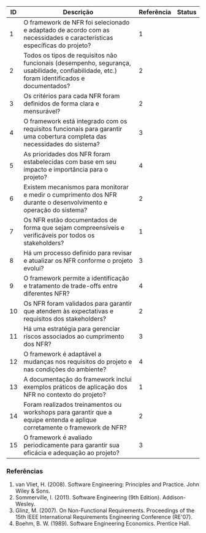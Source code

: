 | ID  | Descrição                                                                                                           | Referência | Status |
|-----|---------------------------------------------------------------------------------------------------------------------|------------|--------|
| 1   | O framework de NFR foi selecionado e adaptado de acordo com as necessidades e características específicas do projeto? | 1          |        |
| 2   | Todos os tipos de requisitos não funcionais (desempenho, segurança, usabilidade, confiabilidade, etc.) foram identificados e documentados? | 2          |        |
| 3   | Os critérios para cada NFR foram definidos de forma clara e mensurável?                                           | 2          |        |
| 4   | O framework está integrado com os requisitos funcionais para garantir uma cobertura completa das necessidades do sistema? | 3          |        |
| 5   | As prioridades dos NFR foram estabelecidas com base em seu impacto e importância para o projeto?                  | 4          |        |
| 6   | Existem mecanismos para monitorar e medir o cumprimento dos NFR durante o desenvolvimento e operação do sistema?   | 2          |        |
| 7   | Os NFR estão documentados de forma que sejam compreensíveis e verificáveis por todos os stakeholders?             | 1          |        |
| 8   | Há um processo definido para revisar e atualizar os NFR conforme o projeto evolui?                                | 3          |        |
| 9   | O framework permite a identificação e tratamento de trade-offs entre diferentes NFR?                             | 4          |        |
| 10  | Os NFR foram validados para garantir que atendem às expectativas e requisitos dos stakeholders?                   | 2          |        |
| 11  | Há uma estratégia para gerenciar riscos associados ao cumprimento dos NFR?                                        | 3          |        |
| 12  | O framework é adaptável a mudanças nos requisitos do projeto e nas condições do ambiente?                        | 4          |        |
| 13  | A documentação do framework inclui exemplos práticos de aplicação dos NFR no contexto do projeto?                  | 1          |        |
| 14  | Foram realizados treinamentos ou workshops para garantir que a equipe entenda e aplique corretamente o framework de NFR? | 2          |        |
| 15  | O framework é avaliado periodicamente para garantir sua eficácia e adequação ao projeto?                         | 3          |        |

### Referências

1. van Vliet, H. (2008). Software Engineering: Principles and Practice. John Wiley & Sons.  
2. Sommerville, I. (2011). Software Engineering (9th Edition). Addison-Wesley.  
3. Glinz, M. (2007). On Non-Functional Requirements. Proceedings of the 15th IEEE International Requirements Engineering Conference (RE'07).  
4. Boehm, B. W. (1989). Software Engineering Economics. Prentice Hall.
